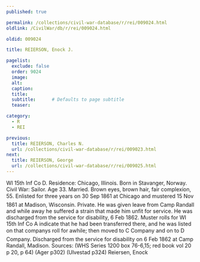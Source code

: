```yaml
---
published: true

permalink: /collections/civil-war-database/r/rei/009024.html
oldlink: /CivilWar/db/r/rei/009024.html

oldid: 009024

title: REIERSON, Enock J.

pagelist:
  exclude: false
  order: 9024
  image: 
  alt:
  caption:
  title:
  subtitle:      # Defaults to page subtitle
  teaser:

category: 
  - R 
  - REI

previous:
  title: REIERSON, Charles N.
  url: /collections/civil-war-database/r/rei/009023.html  
next:
  title: REIERSON, George
  url: /collections/civil-war-database/r/rei/009025.html   
---
```

WI 15th Inf Co D. Residence: Chicago, Illinois. Born in Stavanger, Norway. Civil War: Sailor. Age 33. Married. Brown eyes, brown hair, fair complexion, 5&#146;5&#148;. Enlisted for three years on 30 Sep 1861 at Chicago and mustered 15 Nov 1861 at Madison, Wisconsin. Private. He was given leave from Camp Randall and while away he suffered a strain that made him unfit for service. He was discharged from the service for disability, 6 Feb 1862. Muster rolls for WI 15th Inf Co A indicate that he had been transferred there, and he was listed on that company&#146;s roll for awhile; then moved to C Company and on to D Company. Discharged from the service for disability on 6 Feb 1862 at Camp Randall, Madison. Sources: (WHS Series 1200 box 76-6,15; red book vol 20 p 20, p 64) (Ager p302) (Ulvestad p324) &#147;Reiersen, Enock&#148;